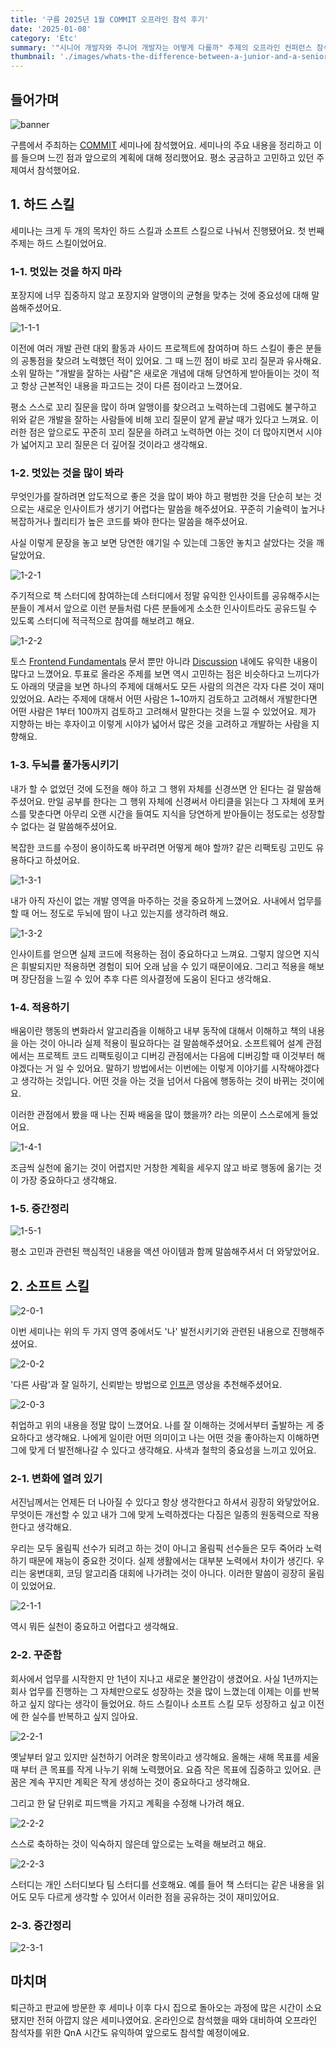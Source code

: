 ```yaml
---
title: '구름 2025년 1월 COMMIT 오프라인 참석 후기'
date: '2025-01-08'
category: 'Etc'
summary: '"시니어 개발자와 주니어 개발자는 어떻게 다를까" 주제의 오프라인 컨퍼런스 참석 후기를 작성했어요.'
thumbnail: './images/whats-the-difference-between-a-junior-and-a-senior-engineer/thumbnail.png'
---
```


## 들어가며

![banner](./images/whats-the-difference-between-a-junior-and-a-senior-engineer/banner.jpeg)

구름에서 주최하는 [COMMIT](https://tech.goorm.io/ko/2501_commit/) 세미나에 참석했어요. 세미나의 주요 내용을 정리하고 이를 들으며 느낀 점과 앞으로의 계획에 대해 정리했어요. 평소 궁금하고 고민하고 있던 주제여서 참석했어요. 

## 1. 하드 스킬

세미나는 크게 두 개의 목차인 하드 스킬과 소프트 스킬으로 나눠서 진행됐어요. 첫 번째 주제는 하드 스킬이었어요.

### 1-1. 멋있는 것을 하지 마라

포장지에 너무 집중하지 않고 포장지와 알맹이의 균형을 맞추는 것에 중요성에 대해 말씀해주셨어요. 

![1-1-1](./images/whats-the-difference-between-a-junior-and-a-senior-engineer/1-1-1.png)

이전에 여러 개발 관련 대외 활동과 사이드 프로젝트에 참여하며 하드 스킬이 좋은 분들의 공통점을 찾으려 노력했던 적이 있어요. 그 때 느낀 점이 바로 꼬리 질문과 유사해요. 소위 말하는 "개발을 잘하는 사람"은 새로운 개념에 대해 당연하게 받아들이는 것이 적고 항상 근본적인 내용을 파고드는 것이 다른 점이라고 느꼈어요.

평소 스스로 꼬리 질문을 많이 하며 알맹이를 찾으려고 노력하는데 그럼에도 불구하고 위와 같은 개발을 잘하는 사람들에 비해 꼬리 질문이 얕게 끝날 때가 있다고 느껴요. 이러한 점은 앞으로도 꾸준히 꼬리 질문을 하려고 노력하면 아는 것이 더 많아지면서 시야가 넓어지고 꼬리 질문은 더 깊어질 것이라고 생각해요.

### 1-2. 멋있는 것을 많이 봐라

무엇인가를 잘하려면 압도적으로 좋은 것을 많이 봐야 하고 평범한 것을 단순히 보는 것으로는 새로운 인사이트가 생기기 어렵다는 말씀을 해주셨어요. 꾸준히 기술력이 높거나 복잡하거나 퀄리티가 높은 코드를 봐야 한다는 말씀을 해주셨어요.

사실 이렇게 문장을 놓고 보면 당연한 얘기일 수 있는데 그동안 놓치고 살았다는 것을 깨달았어요. 

![1-2-1](./images/whats-the-difference-between-a-junior-and-a-senior-engineer/1-2-1.png)

주기적으로 책 스터디에 참여하는데 스터디에서 정말 유익한 인사이트를 공유해주시는 분들이 계셔서 앞으로 이런 분들처럼 다른 분들에게 소소한 인사이트라도 공유드릴 수 있도록 스터디에 적극적으로 참여를 해보려고 해요.

![1-2-2](./images/whats-the-difference-between-a-junior-and-a-senior-engineer/1-2-2.png)

토스 [Frontend Fundamentals](https://frontend-fundamentals.com/code-quality) 문서 뿐만 아니라 [Discussion](https://github.com/toss/frontend-fundamentals/discussions) 내에도 유익한 내용이 많다고 느꼈어요. 투표로 올라온 주제를 보면 역시 고민하는 점은 비슷하다고 느끼다가도 아래의 댓글을 보면 하나의 주제에 대해서도 모든 사람의 의견은 각자 다른 것이 재미있었어요. A라는 주제에 대해서 어떤 사람은 1~10까지 검토하고 고려해서 개발한다면 어떤 사람은 1부터 100까지 검토하고 고려해서 말한다는 것을 느낄 수 있었어요. 제가 지향하는 바는 후자이고 이렇게 시야가 넓어서 많은 것을 고려하고 개발하는 사람을 지향해요.

### 1-3. 두뇌를 풀가동시키기

내가 할 수 없었던 것에 도전을 해야 하고 그 행위 자체를 신경쓰면 안 된다는 걸 말씀해주셨어요. 만일 공부를 한다는 그 행위 자체에 신경써서 아티클을 읽는다 그 자체에 포커스를 맞춘다면 아무리 오랜 시간을 들여도 지식을 당연하게 받아들이는 정도로는 성장할 수 없다는 걸 말씀해주셨어요.

복잡한 코드를 수정이 용이하도록 바꾸려면 어떻게 해야 할까? 같은 리팩토링 고민도 유용하다고 하셨어요.

![1-3-1](./images/whats-the-difference-between-a-junior-and-a-senior-engineer/1-3-1.png)

내가 아직 자신이 없는 개발 영역을 마주하는 것을 중요하게 느꼈어요. 사내에서 업무를 할 때 어느 정도로 두뇌에 땀이 나고 있는지를 생각하려 해요.

![1-3-2](./images/whats-the-difference-between-a-junior-and-a-senior-engineer/1-3-2.png)

인사이트를 얻으면 실제 코드에 적용하는 점이 중요하다고 느껴요. 그렇지 않으면 지식은 휘발되지만 적용하면 경험이 되어 오래 남을 수 있기 때문이에요. 그리고 적용을 해보며 장단점을 느낄 수 있어 추후 다른 의사결정에 도움이 된다고 생각해요.

### 1-4. 적용하기

배움이란 행동의 변화라서 알고리즘을 이해하고 내부 동작에 대해서 이해하고 책의 내용을 아는 것이 아니라 실제 적용이 필요하다는 걸 말씀해주셨어요. 소프트웨어 설계 관점에서는 프로젝트 코드 리팩토링이고 디버깅 관점에서는 다음에 디버깅할 때 이것부터 해야겠다는 거 일 수 있어요. 말하기 방법에서는 이번에는 이렇게 이야기를 시작해야겠다고 생각하는 것입니다. 어떤 것을 아는 것을 넘어서 다음에 행동하는 것이 바뀌는 것이에요.

이러한 관점에서 봤을 때 나는 진짜 배움을 많이 했을까? 라는 의문이 스스로에게 들었어요.

![1-4-1](./images/whats-the-difference-between-a-junior-and-a-senior-engineer/1-4-1.png)

조금씩 실천에 옮기는 것이 어렵지만 거창한 계획을 세우지 않고 바로 행동에 옮기는 것이 가장 중요하다고 생각해요.

### 1-5. 중간정리

![1-5-1](./images/whats-the-difference-between-a-junior-and-a-senior-engineer/1-5-1.png)

평소 고민과 관련된 핵심적인 내용을 액션 아이템과 함께 말씀해주셔서 더 와닿았어요.

## 2. 소프트 스킬

![2-0-1](./images/whats-the-difference-between-a-junior-and-a-senior-engineer/2-0-1.png)

이번 세미나는 위의 두 가지 영역 중에서도 '나' 발전시키기와 관련된 내용으로 진행해주셨어요.

![2-0-2](./images/whats-the-difference-between-a-junior-and-a-senior-engineer/2-0-2.png)

'다른 사람'과 잘 일하기, 신뢰받는 방법으로 [인프콘](https://youtu.be/6d479UE8It8?si=h1ZCQ8Ec-bovuF_E) 영상을 추천해주셨어요. 

![2-0-3](./images/whats-the-difference-between-a-junior-and-a-senior-engineer/2-0-3.png)

취업하고 위의 내용을 정말 많이 느꼈어요. 나를 잘 이해하는 것에서부터 출발하는 게 중요하다고 생각해요. 나에게 일이란 어떤 의미이고 나는 어떤 것을 좋아하는지 이해하면 그에 맞게 더 발전해나갈 수 있다고 생각해요. 사색과 철학의 중요성을 느끼고 있어요.

### 2-1. 변화에 열려 있기

서진님께서는 언제든 더 나아질 수 있다고 항상 생각한다고 하셔서 굉장히 와닿았어요. 무엇이든 개선할 수 있고 내가 그에 맞게 노력하겠다는 다짐은 일종의 원동력으로 작용한다고 생각해요.

우리는 모두 올림픽 선수가 되려고 하는 것이 아니고 올림픽 선수들은 모두 죽어라 노력하기 때문에 재능이 중요한 것이다. 실제 생활에서는 대부분 노력에서 차이가 생긴다. 우리는 웅변대회, 코딩 알고리즘 대회에 나가려는 것이 아니다. 이러한 말씀이 굉장히 울림이 있었어요.

![2-1-1](./images/whats-the-difference-between-a-junior-and-a-senior-engineer/2-1-1.png)

역시 뭐든 실천이 중요하고 어렵다고 생각해요.

### 2-2. 꾸준함

회사에서 업무를 시작한지 만 1년이 지나고 새로운 불안감이 생겼어요. 사실 1년까지는 회사 업무를 진행하는 그 자체만으로도 성장하는 것을 많이 느꼈는데 이제는 이를 반복하고 싶지 않다는 생각이 들었어요. 하드 스킬이나 소프트 스킬 모두 성장하고 싶고 이전에 한 실수를 반복하고 싶지 읺아요.

![2-2-1](./images/whats-the-difference-between-a-junior-and-a-senior-engineer/2-2-1.png)

옛날부터 알고 있지만 실천하기 어려운 항목이라고 생각해요. 올해는 새해 목표를 세울 때 부터 큰 목표를 작게 나누기 위해 노력했어요. 요즘 작은 목표에 집중하고 있어요. 큰 꿈은 계속 꾸지만 계획은 작게 생성하는 것이 중요하다고 생각해요. 

그리고 한 달 단위로 피드백을 가지고 계획을 수정해 나가려 해요.

![2-2-2](./images/whats-the-difference-between-a-junior-and-a-senior-engineer/2-2-2.png)

스스로 축하하는 것이 익숙하지 않은데 앞으로는 노력을 해보려고 해요.

![2-2-3](./images/whats-the-difference-between-a-junior-and-a-senior-engineer/2-2-3.png)

스터디는 개인 스터디보다 팀 스터디를 선호해요. 예를 들어 책 스터디는 같은 내용을 읽어도 모두 다르게 생각할 수 있어서 이러한 점을 공유하는 것이 재미있어요.

### 2-3. 중간정리

![2-3-1](./images/whats-the-difference-between-a-junior-and-a-senior-engineer/2-3-1.png)

## 마치며

퇴근하고 판교에 방문한 후 세미나 이후 다시 집으로 돌아오는 과정에 많은 시간이 소요됐지만 전혀 아깝지 않은 세미나였어요. 온라인으로 참석했을 때와 대비하여 오프라인 참석자를 위한 QnA 시간도 유익하여 앞으로도 참석할 예정이에요.